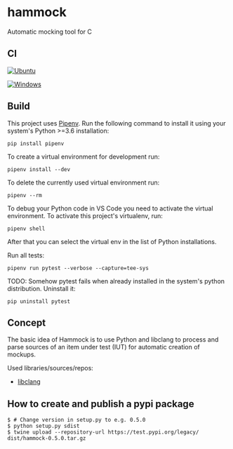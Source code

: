 # hammock

Automatic mocking tool for C

## CI

[![Ubuntu](https://github.com/avengineers/hammock/actions/workflows/linux.yml/badge.svg)](https://github.com/avengineers/hammock/actions/workflows/linux.yml)

[![Windows](https://github.com/avengineers/hammock/actions/workflows/windows.yml/badge.svg)](https://github.com/avengineers/hammock/actions/workflows/windows.yml)

## Build

This project uses [Pipenv](https://pypi.org/project/pipenv/). Run the following command to install it using your system's Python >=3.6 installation:

```shell
pip install pipenv
```

To create a virtual environment for development run:

```shell
pipenv install --dev
```

To delete the currently used virtual environment run:

```shell
pipenv --rm
```

To debug your Python code in VS Code you need to activate the virtual environment. To activate this project's virtualenv, run:

```shell
pipenv shell
```

After that you can select the virtual env in the list of Python installations.

Run all tests:

```shell
pipenv run pytest --verbose --capture=tee-sys
```

TODO: Somehow pytest fails when already installed in the system's python distribution. Uninstall it:

```shell
pip uninstall pytest
```

## Concept

The basic idea of Hammock is to use Python and libclang to process and parse sources of an item under test (IUT) for automatic creation of mockups.

Used libraries/sources/repos:

* [libclang](https://libclang.readthedocs.io/en/latest/)


## How to create and publish a pypi package

```shell
$ # Change version in setup.py to e.g. 0.5.0
$ python setup.py sdist
$ twine upload --repository-url https://test.pypi.org/legacy/ dist/hammock-0.5.0.tar.gz
```